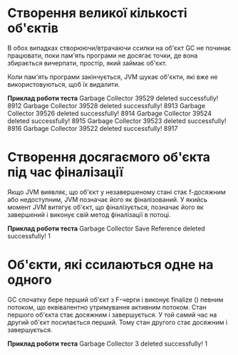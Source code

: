 # Створення великої кількості об'єктів
 
   В обох випадках створюючи/втрачаючи ссилки на об'єкт GC не починає працювати,
поки пам'ять програми не досягає точки, де вона збирається вичерпати, простір, який займає об'єкт.

   Коли пам'ять програми закінчується, JVM шукає об'єкти, які вже не використовуються, щоб їх видалити.

__Приклад роботи теста__
Garbage Collector 39529 deleted successfully! 8912
Garbage Collector 39528 deleted successfully! 8913
Garbage Collector 39526 deleted successfully! 8914
Garbage Collector 39524 deleted successfully! 8915
Garbage Collector 39523 deleted successfully! 8916
Garbage Collector 39522 deleted successfully! 8917

# Створення досягаємого об'єкта під час фіналізації

   Якщо JVM виявляє, що об'єкт у незавершеному стані стає f-досяжним або недоступним, JVM позначає його як фіналізований. 
   У якийсь момент JVM витягує об'єкт, що фіналізується, позначає його як завершений і виконує свій метод фіналізації в потоці.

__Приклад роботи теста__
Garbage Collector Save Reference deleted successfully! 1

# Об'єкти, які ссилаються одне на одного

   GC спочатку бере перший об'єкт з F-черги і виконує finalize () певним потоком, що еквівалентно утримування активним потоком. 
Стан першого об'єкта стає досяжним і завершується. 
   У той самий час на другий об'єкт посилається перший.
Тому стан другого стає досяжним і завершується. 

__Приклад роботи теста__
Garbage Collector 3 deleted successfully! 1